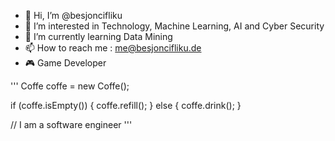 - 👋 Hi, I’m @besjoncifliku
- 👀 I’m interested in Technology, Machine Learning, AI and Cyber Security
- 🌱 I’m currently learning Data Mining
- 📫 How to reach me : me@besjoncifliku.de
- 🎮 Game Developer 

'''
Coffe coffe = new Coffe();

if (coffe.isEmpty()) {
  coffe.refill();
} else {
  coffe.drink();
}

// I am a software engineer 
'''

<!---
besjoncifliku/besjoncifliku is a ✨ special ✨ repository because its `README.md` (this file) appears on your GitHub profile.
You can click the Preview link to take a look at your changes.
--->
